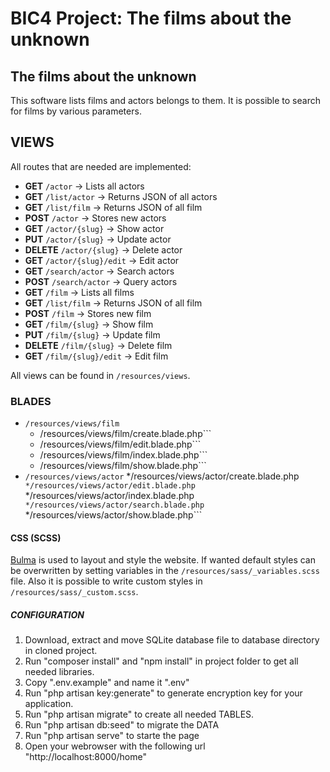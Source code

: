 # BIC4 Project: The films about the unknown

## The films about the unknown

This software lists films and actors belongs to them.
It is possible to search for films by various parameters.

## VIEWS
All routes that are needed are implemented:
 * **GET** ```/actor``` &rarr; Lists all actors
 * **GET** ```/list/actor``` &rarr; Returns JSON of all actors
 * **GET** ```/list/film``` &rarr; Returns JSON of all film
 * **POST** ```/actor``` &rarr; Stores new actors
 * **GET** ```/actor/{slug}``` &rarr; Show actor
 * **PUT** ```/actor/{slug}``` &rarr; Update actor
 * **DELETE** ```/actor/{slug}``` &rarr; Delete actor
 * **GET** ```/actor/{slug}/edit``` &rarr; Edit actor
 * **GET** ```/search/actor``` &rarr; Search actors
 * **POST** ```/search/actor``` &rarr; Query actors
 * **GET** ```/film``` &rarr; Lists all films
 * **GET** ```/list/film``` &rarr; Returns JSON of all film
 * **POST** ```/film``` &rarr; Stores new film
 * **GET** ```/film/{slug}``` &rarr; Show film
 * **PUT** ```/film/{slug}``` &rarr; Update film
 * **DELETE** ```/film/{slug}``` &rarr; Delete film
 * **GET** ```/film/{slug}/edit``` &rarr; Edit film

All views can be found in ```/resources/views```.

### BLADES

 * ```/resources/views/film```
     * /resources/views/film/create.blade.php```
     * /resources/views/film/edit.blade.php```
     * /resources/views/film/index.blade.php```
     * /resources/views/film/show.blade.php```
 * ```/resources/views/actor```
      */resources/views/actor/create.blade.php```
      */resources/views/actor/edit.blade.php```
      */resources/views/actor/index.blade.php```
      */resources/views/actor/search.blade.php```
      */resources/views/actor/show.blade.php```


#### CSS (SCSS)

[Bulma](https://bulma.io) is used to layout and style the website.
If wanted default styles can be overwritten by setting variables in the ```/resources/sass/_variables.scss``` file.
Also it is possible to write custom styles in ```/resources/sass/_custom.scss```.


##### CONFIGURATION

1. Download, extract and move SQLite database file to database directory in cloned project.
2. Run "composer install" and "npm install" in project folder to get all needed libraries.
3. Copy ".env.example" and name it ".env"
4. Run "php artisan key:generate" to generate encryption key for your application.
5. Run "php artisan migrate" to create all needed TABLES.
6. Run "php artisan db:seed" to migrate the DATA
7. Run "php artisan serve" to starte the page
8. Open your webrowser with the following url "http://localhost:8000/home"




